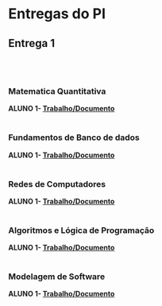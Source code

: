 # Entregas do PI

## Entrega 1
<br><br>

### Matematica Quantitativa

<b>ALUNO 1- [Trabalho/Documento](https://github.com/2025-1-NADS1/A-Projeto11/tree/main/documentos/Entrega%201/AlgoritimosLogicaDePrograma%C3%A7%C3%A3o)</b>
<br><br>

### Fundamentos de Banco de dados


<b>ALUNO 1- [Trabalho/Documento](https://github.com/2025-1-NADS1/A-Projeto11/tree/main/documentos/Entrega%201/BancoDeDados)</b>
<br><br>

### Redes de Computadores


<b>ALUNO 1- [Trabalho/Documento](https://github.com/2025-1-NADS1/A-Projeto11/tree/main/documentos/Entrega%201/PI_Redes_Comunic)</b>
<br><br>

### Algoritmos e Lógica de Programação

<b>ALUNO 1- [Trabalho/Documento](https://github.com/2025-1-NADS1/A-Projeto11/tree/main/documentos/Entrega%201/AlgoritimosLogicaDePrograma%C3%A7%C3%A3o)</b>
<br><br>

### Modelagem de Software

<b>ALUNO 1- [Trabalho/Documento](https://github.com/2025-1-NADS1/A-Projeto11/tree/main/documentos/Entrega%201/ModelagemDeSoftware)</b>
<br><br>


